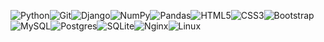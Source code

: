 ![Python](https://img.shields.io/badge/python-3670A0?logo=python&logoColor=ffdd54)![Git](https://img.shields.io/badge/git-%23F05033.svg?logo=git&logoColor=white)![Django](https://img.shields.io/badge/django-%23092E20.svg?logo=django&logoColor=white)![NumPy](https://img.shields.io/badge/numpy-%23013243.svg?logo=numpy&logoColor=white)![Pandas](https://img.shields.io/badge/pandas-%23150458.svg?logo=pandas&logoColor=white)![HTML5](https://img.shields.io/badge/html5-%23E34F26.svg?logo=html5&logoColor=white)![CSS3](https://img.shields.io/badge/css3-%231572B6.svg?logo=css3&logoColor=white)![Bootstrap](https://img.shields.io/badge/bootstrap-%23563D7C.svg?logo=bootstrap&logoColor=white)![MySQL](https://img.shields.io/badge/mysql-%2300f.svg?logo=mysql&logoColor=white)![Postgres](https://img.shields.io/badge/postgres-%23316192.svg?logo=postgresql&logoColor=white)![SQLite](https://img.shields.io/badge/sqlite-%2307405e.svg?logo=sqlite&logoColor=white)![Nginx](https://img.shields.io/badge/nginx-%23009639.svg?logo=nginx&logoColor=white)![Linux](https://img.shields.io/badge/Linux-FCC624?logo=linux&logoColor=black)
